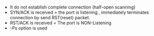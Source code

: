 - It do not establish complete connection (half-open scanning)
- SYN/ACK is received = the port is listening , immediately terminates connection by send RST(reset) packet.
- RST/ACK is received = The port is NON-Listening
- -Ps option is used 